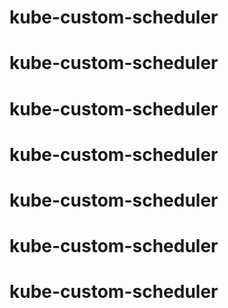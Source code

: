 # kube-custom-scheduler
# kube-custom-scheduler
# kube-custom-scheduler
# kube-custom-scheduler
# kube-custom-scheduler
# kube-custom-scheduler
# kube-custom-scheduler
